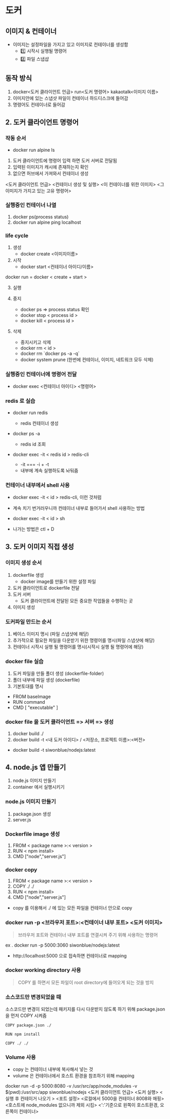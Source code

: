 # 도커

## 이미지 & 컨테이너

- 이미지는 설정파일을 가지고 있고 이미지로 컨테이너를 생성함
  - 1️⃣ 시작시 실행될 명령어
  - 2️⃣ 파일 스냅샵

## 동작 방식

1. docker<도커 클라이언트 언급> run<도커 명령어> kakaotalk<이미지 이름>
2. 이미지안에 있는 스냅샷 파일이 컨테이너 하드디스크에 들어감
3. 명령어도 컨테이너로 들어감

## 2. 도커 클라이언트 명령어

### 작동 순서

- docker run alpine ls

1.  도커 클라이언트에 명령어 입력 하면 도커 서버로 전달됨
2.  입력된 이미지가 캐시에 존재하는지 확인
3.  없으면 허브에서 가져와서 컨테이너 생성

<도커 클라이언트 언급> <컨테이너 생성 및 실행> <이 컨테이너를 위한 이미지> <그 이미지가 가지고 있는 고유 명령어>

### 실행중인 컨테이너 나열

1.  docker ps(process status)
2.  docker run alpine ping localhost

### life cycle

1.  생성
    - docker create <이미지이름>
2.  시작
    - docker start <컨테이너 아이디/이름>

docker run = docker < create + start >

3.  실행

4.  중지

    - docker ps => process status 확인
    - docker stop < process id >
    - docker kill < process id >

5.  삭제
    - 중지시키고 삭제
    - docker rm < id >
    - docker rm \`docker ps -a -q\`
    - docker system prune (한번에 컨테이너, 이미지, 네트워크 모두 삭제)

### 실행중인 컨테이너에 명령어 전달

- docker exec <컨테이너 아이디> <명령어>

### redis 로 실습

- docker run redis

  - redis 컨테이너 생성

- docker ps -a

  - redis id 조회

- docker exec -it < redis id > redis-cli
  - -it === -i + -t
  - 내부에 계속 실행하도록 놔둬줌

### 컨테이너 내부에서 shell 사용

- docker exec -it < id > redis-cli, 이런 것처럼
- 계속 치기 번거러우니까 컨테이너 내부로 들어가서 shell 사용하는 방법

- docker exec -it < id > sh
- 나가는 방법은 ctl + D

## 3. 도커 이미지 직접 생성

### 이미지 생성 순서

1. dockerfile 생성
   - docker image를 만들기 위한 설정 파일
2. 도커 클라이언트로 dockerfile 전달
3. 도커 서버
   - 도커 클라이언트에 전달된 모든 중요한 작업들을 수행하는 곳
4. 이미지 생성

### 도커파일 만드는 순서

1. 베이스 이미지 명시 (파일 스냅샷에 해당)
2. 추가적으로 필요한 파일을 다운받기 위한 명령어를 명시(파일 스냅샷에 해당)
3. 컨테이너 시작시 실행 될 명령어를 명시(시작시 실행 될 명령어에 해당)

### docker file 실습

1. 도커 파일을 만들 폴더 생성 (dockerfile-folder)
2. 폴더 내부에 파일 생성 (dockerfile)
3. 기본토대를 명시

- FROM baseImage
- RUN command
- CMD [ "executable" ]

### docker file 을 도커 클라이언트 => 서버 => 생성

1. docker build ./
2. docker build -t <내 도커 아이디> / <저장소, 프로젝트 이름>:<버전>

- docker build -t siwonblue/nodejs:latest

## 4. node.js 앱 만들기

1. node.js 이미지 만들기
2. container 에서 실행시키기

### node.js 이미지 만들기

1. package.json 생성
2. server.js

### Dockerfile image 생성

1. FROM < package name >:< version >
2. RUN < npm install>
3. CMD ["node","server.js"]

### docker copy

1. FROM < package name >:< version >
2. COPY ./ ./
3. RUN < npm install>
4. CMD ["node","server.js"]

- copy 를 이용해서 ./ 에 있는 모든 파일을 컨테이너 안으로 copy

### docker run -p <브라우저 포트>:<컨테이너 내부 포트> <도커 이미지>

> 브라우저 포트와 컨테이너 내부 포트를 연결시켜 주기 위해 사용하는 명령어

ex . docker run -p 5000:3060 siwonblue/nodejs:latest

- http://localhost:5000 으로 접속하면 컨테이너로 mapping

### docker working directory 사용

> COPY 를 하면서 모든 파일이 root directory에 들어오게 되는 것을 방지

### 소스코드만 변경되었을 때

소스코드만 변경이 되었는데 패키지를 다시 다운받지 않도록 하기 위해
package.json 을 먼저 COPY 시켜줌

```docker
COPY package.json ./

RUN npm install

COPY ./ ./

```

### Volume 사용

- copy 는 컨테이너 내부에 복사해서 넣는 것
- volume 은 컨테이너에서 호스트 환경을 참조하기 위해 mapping

docker run -d -p 5000:8080 -v /usr/src/app/node_modules -v $(pwd):/usr/src/app siwonblue/nodejs
<도커 클라이언트 언급> <도커 실행> < 실행 후 컨테이거 나오기 > <포트 설정> <로컬에서 5000을 컨테이너 8008와 매핑> <호스트에 node_modules 없으니까 제외 시킴> <':'기준으로 왼쪽이 호스트환경, 오른쪽이 컨테이너>
